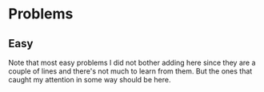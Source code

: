 # Problems

## Easy

Note that most easy problems I did not bother adding here since they are a couple of lines and there's not much to learn from them. But the ones that caught my attention in some way should be here.
